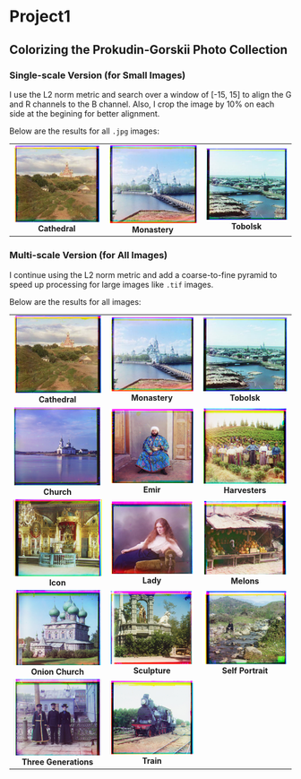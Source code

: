 # Project1

## Colorizing the Prokudin-Gorskii Photo Collection

### Single-scale Version (for Small Images)

I use the L2 norm metric and search over a window of [-15, 15] to align the G and R channels to the B channel. Also, I crop the image by 10% on each side at the begining for better alignment.

Below are the results for all `.jpg` images:

<table>
  <tr>
    <td align="center">
      <img src="cathedral_output.jpg" alt="Cathedral" width="300"><br>
      <b>Cathedral</b>
    </td>
    <td align="center">
      <img src="monastery_output.jpg" alt="Monastery" width="300"><br>
      <b>Monastery</b>
    </td>
    <td align="center">
      <img src="tobolsk_output.jpg" alt="Tobolsk" width="300"><br>
      <b>Tobolsk</b>
    </td>
  </tr>
</table>

### Multi-scale Version (for All Images)

I continue using the L2 norm metric and add a coarse-to-fine pyramid to speed up processing for large images like `.tif` images.

Below are the results for all images:

<table>
  <tr>
    <td align="center">
      <img src="cathedral_output.jpg" alt="Cathedral" width="300"><br>
      <b>Cathedral</b>
    </td>
    <td align="center">
      <img src="monastery_output.jpg" alt="Monastery" width="300"><br>
      <b>Monastery</b>
    </td>
    <td align="center">
      <img src="tobolsk_output.jpg" alt="Tobolsk" width="300"><br>
      <b>Tobolsk</b>
    </td>
  </tr>
  <tr>
    <td align="center">
      <img src="church_output.jpg" alt="Church" width="300"><br>
      <b>Church</b>
    </td>
    <td align="center">
      <img src="emir_output.jpg" alt="Emir" width="300"><br>
      <b>Emir</b>
    </td>
    <td align="center">
      <img src="harvesters_output.jpg" alt="Harvesters" width="300"><br>
      <b>Harvesters</b>
    </td>
  </tr>
  <tr>
    <td align="center">
      <img src="icon_output.jpg" alt="Icon" width="300"><br>
      <b>Icon</b>
    </td>
    <td align="center">
      <img src="lady_output.jpg" alt="Lady" width="300"><br>
      <b>Lady</b>
    </td>
    <td align="center">
      <img src="melons_output.jpg" alt="Melons" width="300"><br>
      <b>Melons</b>
    </td>
  </tr>
  <tr>
    <td align="center">
      <img src="onion_church_output.jpg" alt="Onion Church" width="300"><br>
      <b>Onion Church</b>
    </td>
    <td align="center">
      <img src="sculpture_output.jpg" alt="Sculpture" width="300"><br>
      <b>Sculpture</b>
    </td>
    <td align="center">
      <img src="self_portrait_output.jpg" alt="Self Portrait" width="300"><br>
      <b>Self Portrait</b>
    </td>
  </tr>
  <tr>
    <td align="center">
      <img src="three_generations_output.jpg" alt="Three Generations" width="300"><br>
      <b>Three Generations</b>
    </td>
    <td align="center">
      <img src="train_output.jpg" alt="Train" width="300"><br>
      <b>Train</b>
    </td>
    <!-- Add more images here if needed -->
  </tr>
</table>
